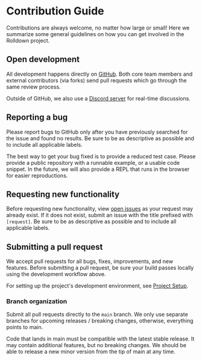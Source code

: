 # Contribution Guide

Contributions are always welcome, no matter how large or small! Here we summarize some general guidelines on how you can get involved in the Rolldown project.

## Open development

All development happens directly on [GitHub](https://github.com/rolldown-rs/rolldown). Both core team members and external contributors (via forks) send pull requests which go through the same review process.

Outside of GitHub, we also use a [Discord server](https://discord.gg/vsZxvsfgC5) for real-time discussions.

## Reporting a bug

Please report bugs to GitHub only after you have previously searched for the issue and found no results. Be sure to be as descriptive as possible and to include all applicable labels.

The best way to get your bug fixed is to provide a reduced test case. Please provide a public repository with a runnable example, or a usable code snippet. In the future, we will also provide a REPL that runs in the browser for easier reproductions.

## Requesting new functionality

Before requesting new functionality, view [open issues](https://github.com/rolldown/rolldown/issues) as your request may already exist. If it does not exist, submit an issue with the title prefixed with `[request]`. Be sure to be as descriptive as possible and to include all applicable labels.

## Submitting a pull request

We accept pull requests for all bugs, fixes, improvements, and new features. Before submitting a pull request, be sure your build passes locally using the development workflow above.

For setting up the project's development environment, see [Project Setup](./setup.md).

### Branch organization

Submit all pull requests directly to the `main` branch. We only use separate branches for upcoming releases / breaking changes, otherwise, everything points to main.

Code that lands in main must be compatible with the latest stable release. It may contain additional features, but no breaking changes. We should be able to release a new minor version from the tip of main at any time.
